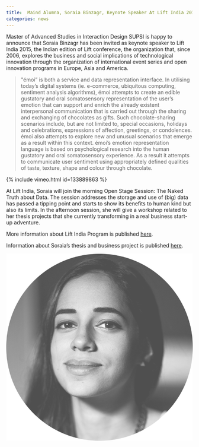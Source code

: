 ```yaml
---
title:  Maind Alumna, Soraia Binzagr, Keynote Speaker At Lift India 2015
categories: news
---
```

Master of Advanced Studies in Interaction Design SUPSI is happy to announce that Soraia Binzagr has been invited as keynote speaker to Lift India 2015, the Indian edition of Lift conference, the organization that, since 2006, explores the business and social implications of technological innovation through the organization of international event series and open innovation programs in Europe, Asia and America.

> "émoi” is both a service and data representation interface. In utilising today’s digital systems (ie. e-commerce, ubiquitous computing, sentiment analysis algorithms), émoi attempts to create an edible gustatory and oral somatosensory representation of the user’s emotion that can support and enrich the already existent interpersonal communication that is carried out through the sharing and exchanging of chocolates as gifts. Such chocolate-sharing scenarios include, but are not limited to, special occasions, holidays and celebrations, expressions of affection, greetings, or condolences. émoi also attempts to explore new and unusual scenarios that emerge as a result within this context. émoi’s emotion representation language is based on psychological research into the human gustatory and oral somatosensory experience. As a result it attempts to communicate user sentiment using appropriately defined qualities of taste, texture, shape and colour through chocolate.

{% include vimeo.html id=133889863 %}


At Lift India, Soraia will join the morning Open Stage Session: The Naked Truth about Data. The session addresses the storage and use of (big) data has passed a tipping point and starts to show its benefits to human kind but also its limits.
In the afternoon session, she will give a workshop related to her thesis projects that she currently transforming in a real business start-up adventure.

More information about Lift India Program is published [here](http://liftconference.com/lift-india-15/program).

Information about Soraia’s thesis and business project is published [here](http://soraia.is/an-interaction-designer).


<img src="soraia_binzagr.png" class="small">

